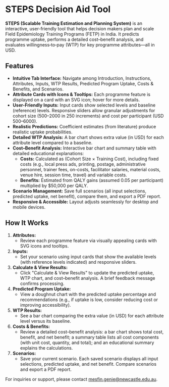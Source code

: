 # STEPS Decision Aid Tool

**STEPS (Scalable Training Estimation and Planning System)** is an interactive, user-friendly tool that helps decision makers plan and scale Field Epidemiology Training Programs (FETP) in India. It predicts programme uptake, performs a detailed cost–benefit analysis, and evaluates willingness‐to‐pay (WTP) for key programme attributes—all in USD.

## Features

- **Intuitive Tab Interface:** Navigate among Introduction, Instructions, Attributes, Inputs, WTP Results, Predicted Program Uptake, Costs & Benefits, and Scenarios.
- **Attribute Cards with Icons & Tooltips:** Each programme feature is displayed on a card with an SVG icon; hover for more details.
- **User-Friendly Inputs:** Input cards show selected levels and baseline (reference) levels. Responsive sliders allow granular adjustments for cohort size (500–2000 in 250 increments) and cost per participant (USD 500–6000).
- **Realistic Predictions:** Coefficient estimates (from literature) produce realistic uptake probabilities.
- **Detailed WTP Analysis:** A bar chart shows extra value (in USD) for each attribute level compared to a baseline.
- **Cost–Benefit Analysis:** Interactive bar chart and summary table with detailed educational explanations:
  - **Costs:** Calculated as (Cohort Size × Training Cost), including fixed costs (e.g., local press ads, printing, postage, administrative personnel, trainer fees, on-costs, facilitator salaries, material costs, venue hire, session time, travel) and variable costs.
  - **Benefits:** Estimated from QALY gains (assumed 0.05 per participant) multiplied by $50,000 per QALY.
- **Scenario Management:** Save full scenarios (all input selections, predicted uptake, net benefit), compare them, and export a PDF report.
- **Responsive & Accessible:** Layout adjusts seamlessly for desktop and mobile devices.

## How It Works

1. **Attributes:**  
   - Review each programme feature via visually appealing cards with SVG icons and tooltips.
2. **Inputs:**  
   - Set your scenario using input cards that show the available levels (with reference levels indicated) and responsive sliders.
3. **Calculate & View Results:**  
   - Click "Calculate & View Results" to update the predicted uptake, WTP chart, and cost–benefit analysis. A brief feedback message confirms processing.
4. **Predicted Program Uptake:**  
   - View a doughnut chart with the predicted uptake percentage and recommendations (e.g., if uptake is low, consider reducing cost or improving accessibility).
5. **WTP Results:**  
   - See a bar chart comparing the extra value (in USD) for each attribute level versus its baseline.
6. **Costs & Benefits:**  
   - Review a detailed cost–benefit analysis: a bar chart shows total cost, benefit, and net benefit; a summary table lists all cost components (with unit cost, quantity, and total); and an educational summary explains the calculations.
7. **Scenarios:**  
   - Save your current scenario. Each saved scenario displays all input selections, predicted uptake, and net benefit. Compare scenarios and export a PDF report.

For inquiries or support, please contact [mesfin.genie@newcastle.edu.au](mailto:mesfin.genie@newcastle.edu.au).
